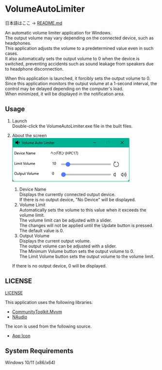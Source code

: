 
# VolumeAutoLimiter
日本語はここ -> [README.md](README.md)

An automatic volume limiter application for Windows.<br>
The output volume may vary depending on the connected device, such as headphones.<br>
This application adjusts the volume to a predetermined value even in such cases.<br>
It also automatically sets the output volume to 0 when the device is switched, preventing accidents such as sound leakage from speakers due to headphone disconnection.

When this application is launched, it forcibly sets the output volume to 0.<br>
Since this application monitors the output volume at a 1-second interval, the control may be delayed depending on the computer's load.<br>
When minimized, it will be displayed in the notification area.<br>

## Usage
1. Launch<br>
    Double-click the VolumeAutoLimiter.exe file in the built files.<br>
1. About the screen<br>
    ![MainWindow](MainWindow.en.png)
    1. Device Name<br>
        Displays the currently connected output device.<br>
        If there is no output device, "No Device" will be displayed.<br>
    2. Volume Limit<br>
        Automatically sets the volume to this value when it exceeds the volume limit.<br>
        The volume limit can be adjusted with a slider.<br>
        The changes will not be applied until the Update button is pressed.<br>
        The default value is 0.
    3. Output Volume<br>
        Displays the current output volume.<br>
        The output volume can be adjusted with a slider.<br>
        The Minimum Volume button sets the output volume to 0.<br>
        The Limit Volume button sets the output volume to the volume limit.<br>

    If there is no output device, 0 will be displayed.<br>

## LICENSE
[LICENSE](LICENSE)<br>

This application uses the following libraries.<br>
- [CommunityToolkit.Mvvm](VolumeAutoLimiter/Licenses/CommunityToolkit.txt)<br>
- [NAudio](VolumeAutoLimiter/Licenses/NAudio.txt)<br>

The icon is used from the following source.<br>
- [App Icon](https://icon-icons.com/ja/%E3%82%A2%E3%82%A4%E3%82%B3%E3%83%B3/%E3%82%B9%E3%83%94%E3%83%BC%E3%82%AB%E3%83%BC-%E3%82%AA%E3%83%BC%E3%83%87%E3%82%A3%E3%82%AA-%E9%9F%B3-%E5%A3%B0/148818)

## System Requirements
Windows 10/11 (x86/x64)<br>